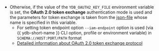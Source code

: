 - Otherwise, if the value of the `YDB_OAUTH2_KEY_FILE` environment variable is set, the **OAuth 2.0 token exchange** authentication mode is used and the parameters for token exchange is taken from the [json-file](reference/ydb-sdk/ath.md#oauth2-key-file-format) whose name is specified in this variable.
    - For setting token endpoint option `--iam-endpoint` option is used (via {{ ydb-short-name }} CLI option, profile or environment variable) in `SCHEMA://HOST:PORT/PATH` format
    - [Detailed information about OAuth 2.0 token exchange protocol](https://www.rfc-editor.org/rfc/rfc8693)
